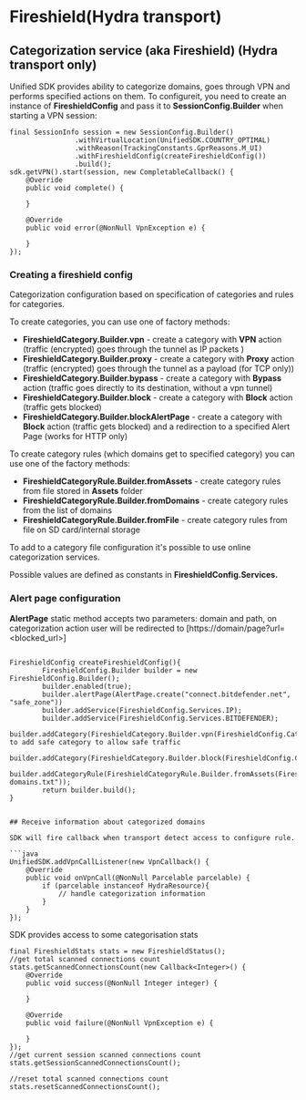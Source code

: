 # Fireshield(Hydra transport)

## Categorization service (aka Fireshield) (Hydra transport only)

Unified SDK provides ability to categorize domains, goes through VPN and performs specified actions on them. To configureit, you need to create an instance of **FireshieldConfig** and pass it to **SessionConfig.Builder** when starting a VPN session:

```
final SessionInfo session = new SessionConfig.Builder()
                .withVirtualLocation(UnifiedSDK.COUNTRY_OPTIMAL)
                .withReason(TrackingConstants.GprReasons.M_UI)
                .withFireshieldConfig(createFireshieldConfig())
                .build();
sdk.getVPN().start(session, new CompletableCallback() {
    @Override
    public void complete() {

    }

    @Override
    public void error(@NonNull VpnException e) {

    }
});
```

### Creating a fireshield config

Categorization configuration based on specification of categories and rules for categories.

To create categories, you can use one of factory methods:

* **FireshieldCategory.Builder.vpn** - create a category with **VPN** action (traffic (encrypted) goes through the tunnel as IP packets )
* **FireshieldCategory.Builder.proxy** - create a category with **Proxy** action (traffic (encrypted) goes through the tunnel as a payload (for TCP only))
* **FireshieldCategory.Builder.bypass** - create a category with **Bypass** action (traffic goes directly to its destination, without a vpn tunnel)
* **FireshieldCategory.Builder.block** - create a category with **Block** action (traffic gets blocked)
* **FireshieldCategory.Builder.blockAlertPage** - create a category with **Block** action (traffic gets blocked) and a redirection to a specified Alert Page (works for HTTP only)

To create category rules (which domains get to specified category) you can use one of the factory methods:

* **FireshieldCategoryRule.Builder.fromAssets** - create category rules from file stored in **Assets** folder
* **FireshieldCategoryRule.Builder.fromDomains** - create category rules from the list of domains
* **FireshieldCategoryRule.Builder.fromFile** - create category rules from file on SD card/internal storage

To add to a category file configuration it's possible to use online categorization services.

Possible values are defined as constants in **FireshieldConfig.Services.**

### Alert page configuration

**AlertPage** static method accepts two parameters: domain and path, on categorization action user will be redirected to \[https://domain/page?url=\<blocked\_url>]

````

FireshieldConfig createFireshieldConfig(){
        FireshieldConfig.Builder builder = new FireshieldConfig.Builder();
        builder.enabled(true);
        builder.alertPage(AlertPage.create("connect.bitdefender.net", "safe_zone"))
        builder.addService(FireshieldConfig.Services.IP);
        builder.addService(FireshieldConfig.Services.BITDEFENDER);
        builder.addCategory(FireshieldCategory.Builder.vpn(FireshieldConfig.Categories.SAFE));//need to add safe category to allow safe traffic
        builder.addCategory(FireshieldCategory.Builder.block(FireshieldConfig.Categories.MALWARE));
        builder.addCategoryRule(FireshieldCategoryRule.Builder.fromAssets(FireshieldConfig.Categories.MALWARE,"malware-domains.txt"));
        return builder.build();
}


## Receive information about categorized domains

SDK will fire callback when transport detect access to configure rule.

```java
UnifiedSDK.addVpnCallListener(new VpnCallback() {
    @Override
    public void onVpnCall(@NonNull Parcelable parcelable) {
        if (parcelable instanceof HydraResource){
            // handle categorization information
        }
    }
});
````

SDK provides access to some categorisation stats

```
final FireshieldStats stats = new FireshieldStatus();
//get total scanned connections count
stats.getScannedConnectionsCount(new Callback<Integer>() {
    @Override
    public void success(@NonNull Integer integer) {

    }

    @Override
    public void failure(@NonNull VpnException e) {

    }
});
//get current session scanned connections count
stats.getSessionScannedConnectionsCount();

//reset total scanned connections count
stats.resetScannedConnectionsCount();
```

##
